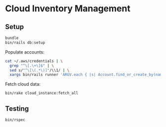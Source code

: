 # Cloud Inventory Management

## Setup

```bash
bundle
bin/rails db:setup
```

Populate accounts:

```bash
cat ~/.aws/credentials | \
  grep "^\[.\+\]$" | \
  sed s/"^\[\(.*\)]"/\\1/ | \
  xargs bin/rails runner 'ARGV.each { |s| Account.find_or_create_by(name: s) }'
```

Fetch cloud data:

```bash
bin/rake cloud_instance:fetch_all
```

## Testing

```bash
bin/rspec
```

